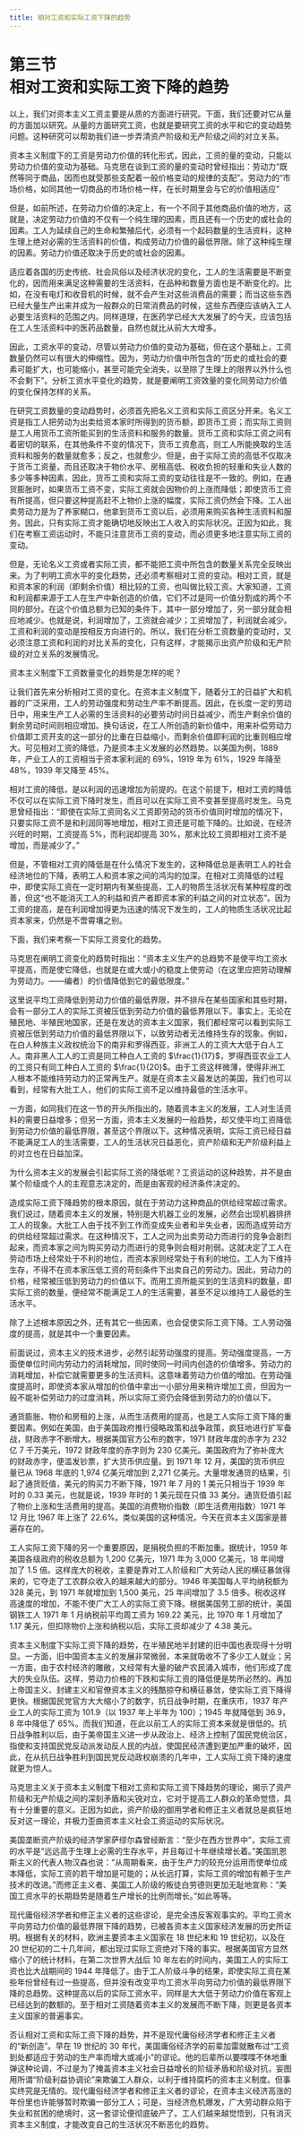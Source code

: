 ```yaml
---
title: 相对工资和实际工资下降的趋势
---
```


# 第三节<br>**相对工资&zwnj;和实际工资下降的趋势**

以上，我们对资本主义工资主要是从质的方面进行研究。下面，我们还要对它从量的方面加以研究。从量的方面研究工资，也就是要研究工资的水平和它的变动趋势问题。这种研究可以帮助我们进一步弄清资产阶级和无产阶级之间的对立关系。

资本主义制度下的工资是劳动力价值的转化形式，因此，工资的量的变动，只能以劳动力价值的变动为基础。马克思在谈到工资的量的变动时曾经指出：劳动力“既然等同于商品，因而也就受那些支配着一般价格变动的规律的支配”。劳动力的“市场价格，如同其他一切商品的市场价格一样，在长时期里会与它的价值相适应”

但是，如前所述，在劳动力价值的决定上，有一个不同于其他商品价值的地方，这就是，决定劳动力价值的不仅有一个纯生理的因素，而且还有一个历史的或社会的因素。工人为延续自己的生命和繁殖后代，必须有一个起码数量的生活资料，这种生理上绝对必需的生活资料的价值，构成劳动力价值的最低界限。除了这种纯生理的因素。劳动力价值还取决于历史的或社会的因素。

适应着各国的历史传统、社会风俗以及经济状况的变化，工人的生活需要是不断变化的，因而用来满足这种需要的生活资料，在品种和数量方面也是不断变化的。比如，在没有电灯和收音机的时候，就不会产生对这些消费品的需要；而当这些东西已经大量生产出来并成为一般群众的日常消费品的时候，这些东西便应该纳入工人必要生活资料的范围之内。同样道理，在医药学已经大大发展了的今天，应该包括在工人生活资料中的医药品数量，自然也就比从前大大增多。

因此，工资水平的变动，尽管以劳动力价值的变动为基础，但在这个基础上，工资数量仍然可以有很大的伸缩性。因为，劳动力价值中所包含的“历史的或社会的要素可能扩大，也可能缩小，甚至可能完全消失，以至除了生理上的限界以外什么也不会剩下”。分析工资水平变化的趋势，就是要阐明工资效量的变化同劳动力价值的变化保持怎样的关系。

在研究工资数量的变动趋势时，必须首先把名义工资和实际工资区分开来。名义工资是指工人把劳动为出卖给资本家时所得到的货币额，即货币工资；而实际工资则是工人用货币工资所能买到的生活资料和服务的数量。货币工资和实际工资之间有着密切的联系，在其他条件不变的情况下，货币工资愈高，则工人所能换取的生活资料和服务的数量就愈多；反之，也就愈少。但是，由于实际工资的高低不仅取决于货币工资量，而且还取决于物价水平、房租高低、税收负担的轻重和失业人数的多少等多种因素，因此，货币工资和实际工资的变动往往是不一致的。例如，在通货膨胀时，如果货币工资不变，实际工资就会因物价的上涨而降低；即使货币工资有所提高，但只要这种提高赶不上物价上涨的幅度，实际工资仍然会下降。工人出卖劳动力是为了养家糊口，他拿到货币工资以后，必须用来购买各种生活资料和服务。因此，只有实际工资才能确切地反映出工人收入的实际状况。正因为如此，我们在考察工资运动时，不能只注意货币工资的变动，而必须更多地注意实际工资的变动。

但是，无论名义工资或者实际工资，都不能把工资中所包含的数量关系完全反映出来。为了判明工资水平的变化趋势，还必须考察相对工资的变动。相对工资，就是和资本家的利润（即剩余价值）相比较的工资，也叫做比较工资。大家知道，工资和利润都来源于工人在生产中新创造的价值，它们不过是同一价值分割成的两个不同的部分。在这个价值总额为已知的条件下，其中一部分增加了，另一部分就会相应地减少。也就是说，利润增加了，工资就会减少；工资增加了，利润就会减少。工资和利润的变动是按相反方向进行的。所以，我们在分析工资数量的变动时，又必须注意工资和利润的对比关系的变化，只有这样，才能揭示出资产阶级和无产阶级的对立关系的发展情况。

资本主义制度下工资数量变化的趋势是怎样的呢？

让我们首先来分析相对工资的变化。在资本主义制度下，随着分工的日益扩大和机器的广泛采用，工人的劳动强度和劳动生产率不断提高。因此，在长度一定的劳动日中，用来生产工人必需的生活资料的必要劳动时间日益减少，而生产剩余价值的剩余劳动时间则相应增加。换句话说，在工人所创造的新价值中，用来补偿劳动力价值即工资开支的这一部分的比重在日益缩小，而剩余价值即利润的比重则相应增大。可见相对工资的降低，乃是资本主义发展的必然趋势。以美国为例，1889 年，产业工人的工资相当于资本家利润的 69%，1919 年为 61%，1929 年降至 48%，1939 年又降至 45%。

相对工资的降低，是以利润的迅速增加为前提的。在这个前提下，相对工资的降低不仅可以在实际工资下降时发生，而且可以在实际工资不变甚至提高时发生。马克思曾经指出：“即使在实际工资同名义工资即劳动的货币价值同时增加的情况下，只要实际工资不是和利润同等地增加，相对工资还是可能下降的。比如说，在经济兴旺的时期，工资提高 5%，而利润却提高 30%，那末比较工资即相对工资不是增加，而是减少了。”

但是，不管相对工资的降低是在什么情况下发生的，这种降低总是表明工人的社会经济地位的下降，表明工人和资本家之间的鸿沟的加深。在相对工资降低的过程中，即使实际工资在一定时期内有某些提高，工人的物质生活状况有某种程度的改善，但这“也不能消灭工人的利益和资产者即资本家的利益之间的对立状态”。因为工资的提高，是在利润增加得更为迅速的情况下发生的，工人的物质生活状况比起资本家来，仍然是不啻霄壤之别。

下面，我们来考察一下实际工资变化的趋势。

马克思在阐明工资变化的趋势时指出：“资本主义生产的总趋势不是使平均工资水平提高，而是使它降低，也就是在或大或小的稳度上使劳动（在这里应把劳动理解为劳动力。——编者）的价值降低到它的最低限度。”

这里说平均工资降低到劳动力价值的最低界限，并不排斥在某些国家和其些时期，会有一部分工人的实际工资被压低到劳动力价值的最低界限以下。事实上，无论在殖民地、半殖民地国家，还是在发达的资本主义国家，我们都经常可以看到实际工资被压低到劳动力价值的最低界限以下，以致劳动者无法维持生存的现象。例如，在白人种族主义政权统治下的南非和罗得西亚，非洲工人的工资大大低于白人工人。南非黑人工人的工资是同工种白人工资的 $\frac{1}{17}$，罗得西亚农业工人的工资只有同工种白人工资的 $\frac{1}{20}$。由于工资这样微薄，使得非洲工人根本不能维持劳动力的正常再生产。就是在资本主义最发达的美国，我们也可以看到，经常有大批工人，他们的实际工资不足以维持最低的生活水平。

一方面，如同我们在这一节的开头所指出的，随着资本主义的发展，工人对生活资料的需要日益增多；但另一方面，资本主义发展的一般趋势，却又使平均工资降低到劳动力价值的最低界限，甚至这个界限以下。这种情况表明，实际工资已经日益不能满足工人的生活需要，工人的生活状况日益恶化，资产阶级和无产阶级利益上的对立也在日益加深。

为什么资本主义的发展会引起实际工资的降低呢？工资运动的这种趋势，并不是由某个阶级或个人的主观意志决定的，而是由客观的经济条件决定的。

造成实际工资下降趋势的根本原因，就在于劳动力这种商品的供给经常超过需求。我们说过，随着资本主义的发展，特别是大机器工业的发展，必然会出现机器排挤工人的现象。大批工人由于找不到工作而变成失业者和半失业者，因而造成劳动方的供给经常超过需求。在这种情况下，工人之间为出卖劳动力而进行的竞争会剧烈起来，而资本家之间为购买劳动力而进行的竞争则会相对削弱。这就决定了工人在劳动市场上经常处于不利的地位，而资本家则经常处于有利的地位。工人为下维持生存，不得不在资本家压低工资的苛刻条件下出卖自己的劳动力。因此，劳动力的价格，经常被压低到劳动力的价值以下。而用工资所能买到的生活资料的数量，即实际工资的数量，便经常不能满足工人的生活需要，甚至不足以维持工人最低的生活水平。

除了上述根本原因之外，还有其它一些因素，也会促使实际工资下降。工人劳动强度的提高，就是其中一个重要因素。

前面说过，资本主义的技术进步，必然引起劳动强度的提高。劳动强度提高，一方面使单位时间内劳动力的消耗增加，同时使同一时间内创造的价值增多。劳动力的消耗增加，补偿它就需要更多的生活资料。这意味着劳动力价值的增加。在劳动强度提高时，即使资本家从增加的价值中拿出一小部分用来稍许增加工资，但因为一般不能补偿劳动力的过度消耗，所以实际工资仍会降低到劳动力的价值以下。

通货膨胀、物价和房租的上涨，从而生活费用的提高，也是工人实际工资下降的重要因素。例如在美国，由于美国政府推行侵略政策和战争政策，疯狂地进行扩军备战，财政赤字不断增大。根据美国官方公布的数字，1971 财政年度的赤字为 232 亿 7 千万美元，1972 财政年度的赤字则为 230 亿美元。美国政府为了弥补庞大的财政赤字，便滥发钞票，扩大货币供应量。到 1971 年 12 月，美国的货币供应量已从 1968 年底的 1,974 亿美元增加到 2,271 亿美元。大量增发通货的结果，引起了通货贬值，美元的购买力不断下降，1971 年 7 月的 1 美元只相当于 1939 年时的 0.33 美元，也就是说，1939 年时的 1 美元现在只值 33 美分。通货贬值引起了物价上涨和生活费用的提高。美国的消费物价指数（即生活费用指数）1971 年 12 月比 1967 年上涨了 22.6%。类似美国的这种情况，今天在资本主义国家是普遍存在的。

工人实际工资下降的另一个重要原因，是捐税负担的不断加重。据统计，1959 年美国各级政府的税收总额为 1,200 亿美元，1971 年为 3,000 亿美元，18 年间增加了 1.5 倍。这样庞大的税收，主要是靠对工人阶级和广大劳动人民的横征暴敛得来的，它夺走了工农群众收入的越来越大的部分。1946 年美国每人平均纳税额为 328 美元，到 1971 年就增加到 1,500 美元，25 年间增加了 3.5 倍多。税收这样高速度的增加，不能不使广大工人的实际工资下降。根据美国劳工部的统计，美国钢铁工人 1971 年 1 月纳税前平均周工资为 169.22 美元，比 1970 年 1 月增加了 1.17 美元，但扣除物价上涨和纳税以后，实际工资却减少了 4.38 美元。

资本主义制度下实际工资下降的趋势，在半殖民地半封建的旧中国也表现得十分明显。一方面，旧中国资本主义的发展非常微弱，本来就吸收不了多少工人就业；另一方面，由于农村经济的雕敝，又经常有大量的破产农民涌入城市，他们形成了庞大的失业队伍。这样，劳动力价格的下跌和实际工资的降低便是势所必然的。再加上帝国主义、封建主义和官僚资本主义的残酷掠夺和横征暴敛，使实际工资下降得更快。根据国民党官方大大缩小了的数字，抗日战争时期，在重庆市，1937 年产业工人的实际工资为 101.9（以 1937 年上半年为 100）；1945 年就降低到 36.9，8 年中降低了 65%。而我们知道，在此以前工人的实际工资本来就是很低的。抗日战争胜利以后，由于美帝国主义进一步从政治上、经济上控制了国民党统治区，指使和支持国民党反动派发动反人民的内战，使国民经济遭到更加严重的破坏，因此，在从抗日战争胜利到国民党反动政权崩溃的几年中，工人实际工资下降的速度就更为惊人。

马克思主义关于资本主义制度下相对工资和实际工资下降趋势的理论，揭示了资产阶级和无产阶级之间的深刻矛盾和尖锐对立，它对于提高工人群众的革命觉悟，具有十分重要的意义。正因为如此，资产阶级的御用学者和修正主义者就总是疯狂地反对这一理论，并极力歪曲资本主义社会工资运动的实际状况。

美国垄断资产阶级的经济学家萨缪尔森曾经断言：“至少在西方世界中”，实际工资的水平是“远远高于生理上必需的生存水平，并且每过十年继续增长着。”美国凯恩斯主义的代表人物汉森也说：“从周期看来，由于生产力的较充分运用而使单位成本降低，实际工资的若干增加是可能的；从长远打算，实际工资的增加有赖于生产技术的改进。”而修正主义者、美国工人阶级的叛徒白劳德则更加无耻地宣称：“美国工资水平的长期趋势是随着生产增长的比例而增长。”如此等等。

现代庸俗经济学者和修正主义者的这些谬论，是完全违反客观事实的。平均工资水平向劳动力价值的最低界限下降的趋势，已被各资本主义国家经济发展的历史所证明。根据有关的材料，欧洲主要资本主义国家在 18 世纪末和 19 世纪初，以及在 20 世纪初的二十几年间，都出现过实际工资绝对下降的事实。根据美国官方显然缩小了的统计材料，在第二次世界大战后 10 年左右的时间内，美国工人的实际工资也比大战期间的 1944 年降低了。由于工人阶级斗争的结果，即使实际工资在某些年份曾经有过一些提高，但并没有改变平均工资水平向劳动力价值的最低界限下降的总趋势。这种提高以后的实际工资水平，同样是大大低于劳动力价值在客观上已经达到的数额的。至于相对工资随着资本主义的发展而不断下降，则更是各资本主义国家的普遍事实。

否认相对工资和实际工资下降的趋势，并不是现代庸俗经济学者和修正主义者的“新创造”。早在 19 世纪的 30 年代，美国庸俗经济学的前辈加雷就散布过“工资到处都适应于劳动的生产率而增大或减小”的谬论。他的后辈所以要喋喋不休地重弹这种论调，不过是为了掩盖资本主义社会日益增长的阶级矛盾和阶级对抗，妄图用所谓“阶级利益协调论”来欺骗工人群众，以利于维持腐朽的资本主义制度。但事实终究是无情的。现代庸俗经济学者和修正主义者的谬论，在资本主义经济高涨的年份里也许能够暂时欺骗一部分工人；可是，当经济危机爆发，广大劳动群众陷于失业和贫困的绝境时，这一套谬论便彻底破产了。工人们越来越觉悟到，只有消灭资本主义制度，才能改变自己的生活状况不断恶化的趋势。